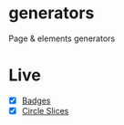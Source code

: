 # generators
Page &amp; elements generators

# Live

- [x] [Badges](https://nmatei.github.io/generators/badges)
- [x] [Circle Slices](https://nmatei.github.io/generators/circle-slices)

